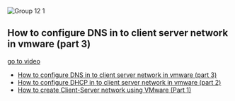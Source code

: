![Group 12 1](https://user-images.githubusercontent.com/87405522/227531251-7d06c935-c4e6-4aca-80c2-e4b72d7e340f.png)
<section id="intro">
<h1>How to configure DNS in to client server network in vmware (part 3)</h1> <a href="#Videos">go to video</a>
</section>




<section id="Videos">
  
  <ul>
    <li><a href="#">How to configure DNS in to client server network in vmware (part 3)</a></li>
    <li><a href="https://youtu.be/cpVDUaY2iSk">How to configure DHCP in to client server network in vmware (part 2)</a></li>
    <li><a href="https://youtu.be/HVKu4zFpjA0"> How to create Client-Server network using VMware (Part 1)</a></li>
  </ul>
  
   
   
     
    
    
    
 
</section>
